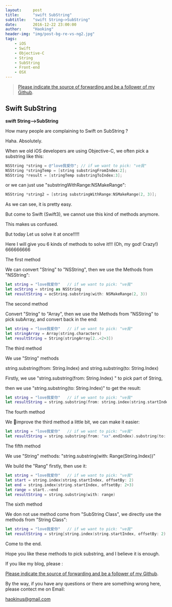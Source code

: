 ```yaml
---
layout:     post
title:      "swift SubString"
subtitle:   "swift String—>SubString"
date:       2016-12-22 23:00:00
author:     "Haoking"
header-img: "img/post-bg-re-vs-ng2.jpg"
tags:
    - iOS
    - Swift
    - Objective-C
    - String
    - SubString
    - Front-end
    - OSX
---
```


> [Please indicate the source of forwarding and be a follower of my Github](https://github.com/haoking).



## **Swift SubString**

**swift String—>SubString**

How many people are complaining to Swift on SubString ?

Haha. Absolutely.

When we old iOS developers are using Objective-C, we often pick a substring like this:

```objective-c
NSString *string = @"love我爱你"; // if we want to pick: "ve我"
NSString *stringTemp = [string substringFromIndex:2];
NSString *result = [stringTemp substringToIndex:3];
```

or we can just use "substringWithRange:NSMakeRange":

```objective-c
NSString *string2 = [string substringWithRange:NSMakeRange(2, 3)];
```



As we can see, it is pretty easy.

But come to Swift (Swift3), we cannot use this kind of methods anymore.

This makes us confused.

But today Let us solve it at once!!!!!



Here I will give you 6 kinds of methods to solve it!!! (Oh, my god! Crazy!) 666666666



The first method

We can convert "String" to "NSString", then we use the Methods from "NSString":

```swift
let string = "love我爱你"   // if we want to pick: "ve我"
let ocString = string as NSString
let resultString = ocString.substring(with: NSMakeRange(2, 3))
```



The second method

Convert "String" to "Array", then we use the Methods from "NSString" to pick subArray, and convert back in the end:

```swift
let string = "love我爱你"   // if we want to pick: "ve我"
let stringArray = Array(string.characters)
let resultString = String(stringArray[2..<2+3])
```



The third method

We use "String" methods

string.substring(from:   String.Index) and string.substring(to:   String.Index)

Firstly, we use "string.substring(from:   String.Index) " to pick part of String,

then we use "string.substring(to:   String.Index)" to get the result:

```swift
let string = "love我爱你"   // if we want to pick: "ve我"
let resultString = string.substring(from: string.index(string.startIndex, offsetBy: 2)).substring(to: string.index(string.startIndex, offsetBy: 3))
```



The fourth method

We improve the third method a little bit, we can make it easier:

```swift
let string = "love我爱你"   // if we want to pick: "ve我"
let resultString = string.substring(from: "xx".endIndex).substring(to: "xxx".endIndex)
```



The fifth method

We use "String" methods: "string.substring(with: Range(String.Index))"

We build the "Rang" firstly, then use it:

```swift
let string = "love我爱你"   // if we want to pick: "ve我"
let start = string.index(string.startIndex, offsetBy: 2)
let end = string.index(string.startIndex, offsetBy: 2+3)
let range = start..<end
let resultString = string.substring(with: range)
```



The sixth method

We don not use method come from "SubString Class", we directly use the methods from "String Class":

```swift
let string = "love我爱你"   // if we want to pick: "ve我"
let resultString = string[string.index(string.startIndex, offsetBy: 2)..<string.index(string.startIndex, offsetBy: 2 + 3)]
```



Come to the end.

Hope you like these methods to pick substring, and I believe it is enough.



If you like my blog, please :

[Please indicate the source of forwarding and be a follower of my Github](https://github.com/haoking).



By the way, if you have any questions or there are something wrong here, please contect me on Email:

haokinus@gmail.com 


